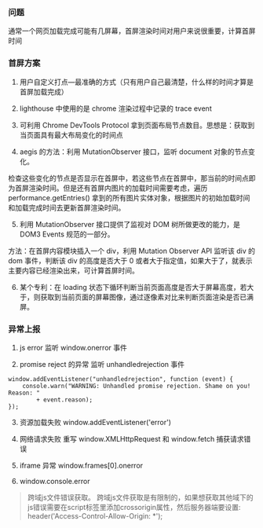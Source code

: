 ### 问题

通常一个网页加载完成可能有几屏幕，首屏渲染时间对用户来说很重要，计算首屏时间

### 首屏方案

1. 用户自定义打点—最准确的方式（只有用户自己最清楚，什么样的时间才算是首屏加载完成）

2. lighthouse 中使用的是 chrome 渲染过程中记录的 trace event

3. 可利用 Chrome DevTools Protocol 拿到页面布局节点数目。思想是：获取到当页面具有最大布局变化的时间点

4. aegis 的方法：利用 MutationObserver 接口，监听 document 对象的节点变化。

检查这些变化的节点是否显示在首屏中，若这些节点在首屏中，那当前的时间点即为首屏渲染时间。但是还有首屏内图片的加载时间需要考虑，遍历 performance.getEntries() 拿到的所有图片实体对象，根据图片的初始加载时间和加载完成时间去更新首屏渲染时间。

5. 利用 MutationObserver 接口提供了监视对 DOM 树所做更改的能力，是 DOM3 Events 规范的一部分。

方法：在首屏内容模块插入一个 div，利用 Mutation Observer API 监听该 div 的 dom 事件，判断该 div 的高度是否大于 0 或者大于指定值，如果大于了，就表示主要内容已经渲染出来，可计算首屏时间。

6. 某个专利：在 loading 状态下循环判断当前页面高度是否大于屏幕高度，若大于，则获取到当前页面的屏幕图像，通过逐像素对比来判断页面渲染是否已满屏。

### 异常上报

1. js error 监听 window.onerror 事件

2. promise reject 的异常 监听 unhandledrejection 事件

```
window.addEventListener("unhandledrejection", function (event) {
    console.warn("WARNING: Unhandled promise rejection. Shame on you! Reason: "
        + event.reason);
});
```

3. 资源加载失败 window.addEventListener('error')

4. 网络请求失败 重写 window.XMLHttpRequest 和 window.fetch 捕获请求错误

5. iframe 异常 window.frames[0].onerror

6. window.console.error


> 跨域js文件错误获取。
跨域js文件获取是有限制的，如果想获取其他域下的js错误需要在script标签里添加crossorigin属性，然后服务器端要设置: header('Access-Control-Allow-Origin: *');